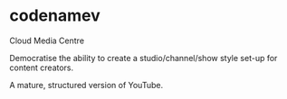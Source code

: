 # codenamev
Cloud Media Centre

Democratise the ability to create a studio/channel/show style set-up for content creators.

A mature, structured version of YouTube.
